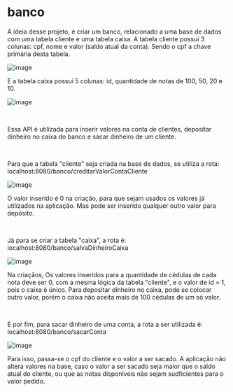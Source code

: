 # banco

A ideia desse projeto, é criar um banco, relacionado a uma base de dados com uma tabela cliente e uma tabela caixa. 
A tabela cliente possui 3 colunas: cpf, nome e valor (saldo atual da conta). Sendo o cpf a chave primária desta tabela.


![image](https://user-images.githubusercontent.com/117181402/199253274-c93af8ee-8b34-44e1-b30b-ad6310dd6022.png)

E a tabela caixa possui 5 colunas: id, quantidade de notas de 100, 50, 20 e 10.

![image](https://user-images.githubusercontent.com/117181402/199253708-d8aa5933-de8e-4baa-b2f5-ee08d77cccce.png)

<br /> 

Essa API é utilizada para inserir valores na conta de clientes, depositar dinheiro no caixa do banco e sacar dinheiro de um cliente. 

<br />

Para que a tabela "cliente" seja criada na base de dados, se utiliza a rota: localhost:8080/banco/creditarValorContaCliente

![image](https://user-images.githubusercontent.com/117181402/199249905-a9dcadad-689c-48f7-89ab-ab19ec43c6c8.png)

O valor inserido é 0 na criação, para que sejam usados os valores já utilizados na aplicação. 
Mas pode ser inserido qualquer outro valor para depósito.


<br />

Já para se criar a tabela "caixa", a rota é: localhost:8080/banco/salvaDinheiroCaixa

![image](https://user-images.githubusercontent.com/117181402/199250708-390fa748-94da-46a5-b870-3b5e739c9b49.png)

Na criaçãos, Os valores inseridos para a quantidade de cédulas de cada nota deve ser 0, com a mesma lógica da tabela "cliente", e o valor de id = 1, pois o caixa é único.
Para depositar dinheiro no caixa, pode se colocar outro valor, porém o caixa não aceita mais de 100 cédulas de um só valor.

<br />

E por fim, para sacar dinheiro de uma conta, a rota a ser utilizada é: localhost:8080/banco/sacarConta

![image](https://user-images.githubusercontent.com/117181402/199251705-1a413496-005a-42af-b20e-82c9ba629c54.png)

Para isso, passa-se o cpf do cliente e o valor a ser sacado.
A aplicação não altera valores na base, caso o valor a ser sacado seja maior que o saldo atual do cliente, ou que as notas disponíveis não sejam sudficientes para o valor pedido.


